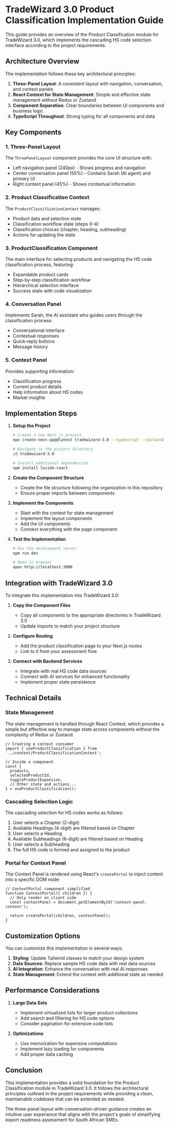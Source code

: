 # TradeWizard 3.0 Product Classification Implementation Guide

This guide provides an overview of the Product Classification module for TradeWizard 3.0, which implements the cascading HS code selection interface according to the project requirements.

## Architecture Overview

The implementation follows these key architectural principles:

1. **Three-Panel Layout**: A consistent layout with navigation, conversation, and context panels
2. **React Context for State Management**: Simple and effective state management without Redux or Zustand
3. **Component Separation**: Clear boundaries between UI components and business logic
4. **TypeScript Throughout**: Strong typing for all components and data

## Key Components

### 1. Three-Panel Layout

The `ThreePanelLayout` component provides the core UI structure with:
- Left navigation panel (240px) - Shows progress and navigation
- Center conversation panel (55%) - Contains Sarah (AI agent) and primary UI
- Right context panel (45%) - Shows contextual information

### 2. Product Classification Context

The `ProductClassificationContext` manages:
- Product data and selection state
- Classification workflow state (steps 0-4)
- Classification choices (chapter, heading, subheading)
- Actions for updating the state

### 3. ProductClassification Component

The main interface for selecting products and navigating the HS code classification process, featuring:
- Expandable product cards
- Step-by-step classification workflow
- Hierarchical selection interface
- Success state with code visualization

### 4. Conversation Panel

Implements Sarah, the AI assistant who guides users through the classification process:
- Conversational interface
- Contextual responses
- Quick-reply buttons
- Message history

### 5. Context Panel

Provides supporting information:
- Classification progress
- Current product details
- Help information about HS codes
- Market insights

## Implementation Steps

1. **Setup the Project**
   ```bash
   # Create a new Next.js project
   npx create-next-app@latest tradewizard-3.0 --typescript --tailwind

   # Navigate to the project directory
   cd tradewizard-3.0
   
   # Install additional dependencies
   npm install lucide-react
   ```

2. **Create the Component Structure**
   - Create the file structure following the organization in this repository
   - Ensure proper imports between components

3. **Implement the Components**
   - Start with the context for state management
   - Implement the layout components
   - Add the UI components
   - Connect everything with the page component

4. **Test the Implementation**
   ```bash
   # Run the development server
   npm run dev
   
   # Open in browser
   open http://localhost:3000
   ```

## Integration with TradeWizard 3.0

To integrate this implementation into TradeWizard 3.0:

1. **Copy the Component Files**
   - Copy all components to the appropriate directories in TradeWizard 3.0
   - Update imports to match your project structure

2. **Configure Routing**
   - Add the product classification page to your Next.js routes
   - Link to it from your assessment flow

3. **Connect with Backend Services**
   - Integrate with real HS code data sources
   - Connect with AI services for enhanced functionality
   - Implement proper state persistence

## Technical Details

### State Management

The state management is handled through React Context, which provides a simple but effective way to manage state across components without the complexity of Redux or Zustand.

```tsx
// Creating a context consumer
import { useProductClassification } from '../context/ProductClassificationContext';

// Inside a component
const {
  products,
  selectedProductId,
  toggleProductExpansion,
  // Other state and actions...
} = useProductClassification();
```

### Cascading Selection Logic

The cascading selection for HS codes works as follows:

1. User selects a Chapter (2-digit)
2. Available Headings (4-digit) are filtered based on Chapter
3. User selects a Heading
4. Available Subheadings (6-digit) are filtered based on Heading
5. User selects a Subheading
6. The full HS code is formed and assigned to the product

### Portal for Context Panel

The Context Panel is rendered using React's `createPortal` to inject content into a specific DOM node:

```tsx
// ContextPortal component simplified
function ContextPortal({ children }) {
  // Only render on client side
  const contextPanel = document.getElementById('context-panel-content');
  
  return createPortal(children, contextPanel);
}
```

## Customization Options

You can customize this implementation in several ways:

1. **Styling**: Update Tailwind classes to match your design system
2. **Data Sources**: Replace sample HS code data with real data sources
3. **AI Integration**: Enhance the conversation with real AI responses
4. **State Management**: Extend the context with additional state as needed

## Performance Considerations

1. **Large Data Sets**
   - Implement virtualized lists for larger product collections
   - Add search and filtering for HS code options
   - Consider pagination for extensive code lists

2. **Optimizations**
   - Use memoization for expensive computations
   - Implement lazy loading for components
   - Add proper data caching

## Conclusion

This implementation provides a solid foundation for the Product Classification module in TradeWizard 3.0. It follows the architectural principles outlined in the project requirements while providing a clean, maintainable codebase that can be extended as needed.

The three-panel layout with conversation-driven guidance creates an intuitive user experience that aligns with the project's goals of simplifying export readiness assessment for South African SMEs.